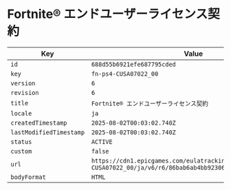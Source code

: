 # Fortnite® エンドユーザーライセンス契約

| Key | Value |
| --- | ----- |
| `id` | `688d55b6921efe687795cded` |
| `key` | `fn-ps4-CUSA07022_00` |
| `version` | `6` |
| `revision` | `6` |
| `title` | `Fortnite® エンドユーザーライセンス契約` |
| `locale` | `ja` |
| `createdTimestamp` | `2025-08-02T00:03:02.740Z` |
| `lastModifiedTimestamp` | `2025-08-02T00:03:02.740Z` |
| `status` | `ACTIVE` |
| `custom` | `false` |
| `url` | `https://cdn1.epicgames.com/eulatracking-download/fn-ps4-CUSA07022_00/ja/v6/r6/86bab6ab4bb923064539a7f1523ad288.pdf` |
| `bodyFormat` | `HTML` |
